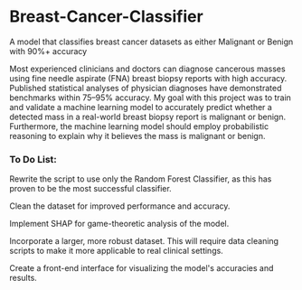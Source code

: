 # Breast-Cancer-Classifier
A model that classifies breast cancer datasets as either Malignant or Benign with 90%+ accuracy

Most experienced clinicians and doctors can diagnose cancerous masses using fine needle aspirate (FNA) breast biopsy reports with high accuracy. Published statistical analyses of physician diagnoses have demonstrated benchmarks within 75–95% accuracy. My goal with this project was to train and validate a machine learning model to accurately predict whether a detected mass in a real-world breast biopsy report is malignant or benign. Furthermore, the machine learning model should employ probabilistic reasoning to explain why it believes the mass is malignant or benign.

### To Do List:

Rewrite the script to use only the Random Forest Classifier, as this has proven to be the most successful classifier.

Clean the dataset for improved performance and accuracy.

Implement SHAP for game-theoretic analysis of the model.

Incorporate a larger, more robust dataset. This will require data cleaning scripts to make it more applicable to real clinical settings.

Create a front-end interface for visualizing the model's accuracies and results.
